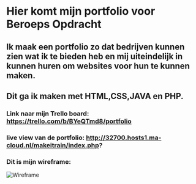 # Hier komt mijn portfolio voor Beroeps Opdracht

## Ik maak een portfolio zo dat bedrijven kunnen zien wat ik te bieden heb en mij uiteindelijk in kunnen huren om websites voor hun te kunnen maken.
## Dit ga ik maken met HTML,CSS,JAVA en PHP.

### Link naar mijn Trello board: https://trello.com/b/BYeQTmd8/portfolio

### live view van de portfolio: http://32700.hosts1.ma-cloud.nl/makeitrain/index.php?

### Dit is mijn wireframe:
![Wireframe](https://www.linkpicture.com/q/Screenshot-2022-05-23-at-10.16.50.png)